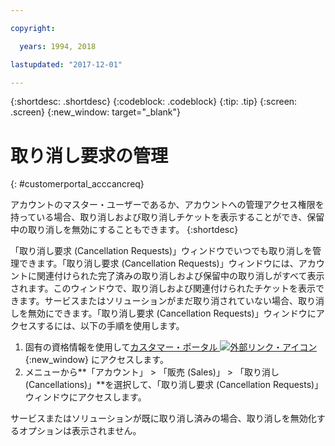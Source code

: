 ```yaml
---

copyright:

  years: 1994, 2018

lastupdated: "2017-12-01"

---
```


{:shortdesc: .shortdesc}
{:codeblock: .codeblock}
{:tip: .tip}
{:screen: .screen}
{:new_window: target="_blank"}


# 取り消し要求の管理
{: #customerportal_acccancreq}

アカウントのマスター・ユーザーであるか、アカウントへの管理アクセス権限を持っている場合、取り消しおよび取り消しチケットを表示することができ、保留中の取り消しを無効にすることもできます。
{:shortdesc}


「取り消し要求 (Cancellation Requests)」ウィンドウでいつでも取り消しを管理できます。「取り消し要求 (Cancellation Requests)」ウィンドウには、アカウントに関連付けられた完了済みの取り消しおよび保留中の取り消しがすべて表示されます。このウィンドウで、取り消しおよび関連付けられたチケットを表示できます。サービスまたはソリューションがまだ取り消されていない場合、取り消しを無効にできます。「取り消し要求 (Cancellation Requests)」ウィンドウにアクセスするには、以下の手順を使用します。

1. 固有の資格情報を使用して[カスタマー・ポータル ![外部リンク・アイコン](../icons/launch-glyph.svg)](https://control.softlayer.com/){:new_window} にアクセスします。
2. メニューから**「アカウント」 > 「販売 (Sales)」 > 「取り消し (Cancellations)」**を選択して、「取り消し要求 (Cancellation Requests)」ウィンドウにアクセスします。

サービスまたはソリューションが既に取り消し済みの場合、取り消しを無効化するオプションは表示されません。
